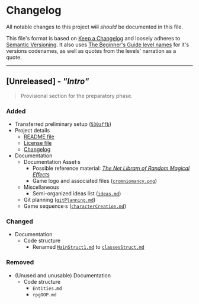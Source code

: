# Changelog
All notable changes to this project ~~will~~ *should* be documented in this file.

This file's format is based on [Keep a Changelog](https://keepachangelog.com/en/1.0.0/) and loosely adheres to [Semantic Versioning](https://semver.org/spec/v2.0.0.html). It also uses [The Beginner's Guide level names](https://the-beginners-guide.fandom.com/wiki/List_of_levels) for it's versions codenames, as well as quotes from the levels' narration as a quote.

---

<!--!final version: ## [`v?.?.?`] - *"Exiting"*
> There's a bigger picture that all of their games are meant to play a role in.

----->


<!--!## [`v1.0.0`] - *"Entering"*
> The meaning of this game won't be clear just yet, please be patient with me [...] and I promise you'll see what makes it interesting.
---
-->

<!--## [`v0.0.0`] - *"Lecture"*
> This one gets a bit goofy.

---
-->

## [Unreleased] - *"Intro"*

> Provisional section for the preparatory phase.
<!--! > Hi there. Thank you very much for playing *Arithmancy*.-->

### Added

- Transferred preliminary setup ([`530affb`](https://github.com/NBRET-TOUCH-WASH/arithmancy/commit/530affb))
- Project details
    - [README file](/README.md)
    - [License file](/LICENSE)
    - [Changelog](/CHANGELOG.md)
- Documentation
    - Documentation Asset·s
        - Possible reference material: [*The Net Libram of Random Magical Effects*](/__prep/docs/assets/NLRMEv2.pdf)
        - Game logo and associated files ([`cromniomancy.png`](/__prep/docs/assets/cromniomancy.png))
    - Miscellaneous
        - Semi-organized ideas list ([`ideas.md`](/__prep/docs/misc/ideas.md))
    - Git planning ([`gitPlanning.md`](/__prep/docs/gitgraph/gitPlanning.md))
    - Game sequence·s ([`characterCreation.md`](/__prep/docs/seq/characterCreation.md))

### Changed

- Documentation
    - Code structure
        - Renamed [`MainStruct1.md`](https://github.com/NBRET-TOUCH-WASH/arithmancy/blob/8166d105718c3da8e1dc872be73ebc117f44a4e6/__prep/docs/struct/MainStruct1.md) to [`classesStruct.md`](/__prep/docs/struct/classesStruct.md)

### Removed

- (Unused and unusable) Documentation
    - Code structure
        - `Entities.md`
        - `rpgOOP.md`